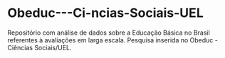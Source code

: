 # Obeduc---Ci-ncias-Sociais-UEL
Repositório com análise de dados sobre a Educação Básica no Brasil referentes à avaliações em larga escala. Pesquisa inserida no Obeduc - Ciências Sociais/UEL. 

